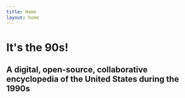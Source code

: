 ```yaml
---
title: Home
layout: home
---
```


# It's the 90s!
## A digital, open-source, collaborative encyclopedia of the United States during the 1990s
